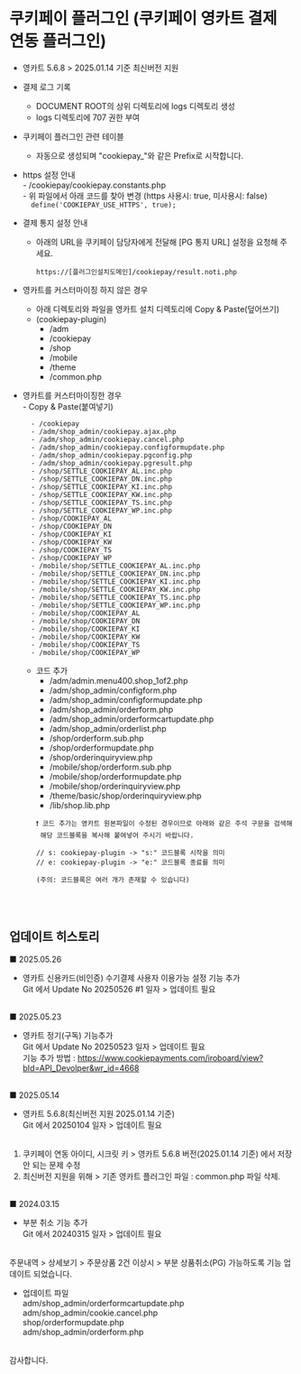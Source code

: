 # 쿠키페이 플러그인 (쿠키페이 영카트 결제 연동 플러그인)

- 영카트 5.6.8 > 2025.01.14 기준 최신버전 지원

- 결제 로그 기록  
    - DOCUMENT ROOT의 상위 디렉토리에 logs 디렉토리 생성  
    - logs 디렉토리에 707 권한 부여  

- 쿠키페이 플러그인 관련 테이블  
    - 자동으로 생성되며 "cookiepay_"와 같은 Prefix로 시작합니다.  

- https 설정 안내  
      - /cookiepay/cookiepay.constants.php  
      - 위 파일에서 아래 코드를 찾아 변경 (https 사용시: true, 미사용시: false)  
      ```  
      define('COOKIEPAY_USE_HTTPS', true);
      ```  
  
- 결제 통지 설정 안내 
    - 아래의 URL을 쿠키페이 담당자에게 전달해 [PG 통지 URL] 설정을 요청해 주세요.    
      ```  
      https://[플러그인설치도메인]/cookiepay/result.noti.php  
      ```  

- 영카트를 커스터마이징 하지 않은 경우  
    - 아래 디렉토리와 파일을 영카트 설치 디렉토리에 Copy & Paste(덮어쓰기) 
    - (cookiepay-plugin)  
        - /adm  
        - /cookiepay  
        - /shop  
        - /mobile  
        - /theme  
        - /common.php  

- 영카트를 커스터마이징한 경우  
        - Copy & Paste(붙여넣기)

        - /cookiepay 
        - /adm/shop_admin/cookiepay.ajax.php
        - /adm/shop_admin/cookiepay.cancel.php 
        - /adm/shop_admin/cookiepay.configformupdate.php
        - /adm/shop_admin/cookiepay.pgconfig.php
        - /adm/shop_admin/cookiepay.pgresult.php
        - /shop/SETTLE_COOKIEPAY_AL.inc.php
        - /shop/SETTLE_COOKIEPAY_DN.inc.php
        - /shop/SETTLE_COOKIEPAY_KI.inc.php
        - /shop/SETTLE_COOKIEPAY_KW.inc.php
        - /shop/SETTLE_COOKIEPAY_TS.inc.php
        - /shop/SETTLE_COOKIEPAY_WP.inc.php
        - /shop/COOKIEPAY_AL
        - /shop/COOKIEPAY_DN
        - /shop/COOKIEPAY_KI
        - /shop/COOKIEPAY_KW
        - /shop/COOKIEPAY_TS
        - /shop/COOKIEPAY_WP
        - /mobile/shop/SETTLE_COOKIEPAY_AL.inc.php
        - /mobile/shop/SETTLE_COOKIEPAY_DN.inc.php
        - /mobile/shop/SETTLE_COOKIEPAY_KI.inc.php
        - /mobile/shop/SETTLE_COOKIEPAY_KW.inc.php
        - /mobile/shop/SETTLE_COOKIEPAY_TS.inc.php
        - /mobile/shop/SETTLE_COOKIEPAY_WP.inc.php
        - /mobile/shop/COOKIEPAY_AL
        - /mobile/shop/COOKIEPAY_DN
        - /mobile/shop/COOKIEPAY_KI
        - /mobile/shop/COOKIEPAY_KW
        - /mobile/shop/COOKIEPAY_TS
        - /mobile/shop/COOKIEPAY_WP
            
    - 코드 추가  
        - /adm/admin.menu400.shop_1of2.php
        - /adm/shop_admin/configform.php
        - /adm/shop_admin/configformupdate.php
        - /adm/shop_admin/orderform.php
        - /adm/shop_admin/orderformcartupdate.php
        - /adm/shop_admin/orderlist.php
        - /shop/orderform.sub.php
        - /shop/orderformupdate.php
        - /shop/orderinquiryview.php
        - /mobile/shop/orderform.sub.php
        - /mobile/shop/orderformupdate.php
        - /mobile/shop/orderinquiryview.php
        - /theme/basic/shop/orderinquiryview.php
        - /lib/shop.lib.php
        ```  
        ❗ 코드 추가는 영카트 원본파일이 수정된 경우이므로 아래와 같은 주석 구문을 검색해  
         해당 코드블록을 복사해 붙여넣어 주시기 바랍니다.

        // s: cookiepay-plugin -> "s:" 코드블록 시작을 의미
        // e: cookiepay-plugin -> "e:" 코드블록 종료를 의미

        (주의: 코드블록은 여러 개가 존재할 수 있습니다)
        ```  


<br><br>
## 업데이트 히스토리

■ 2025.05.26<br>
- 영카트 신용카드(비인증) 수기결제 사용자 이용가능 설정 기능 추가<br>
Git 에서 Update No 20250526 #1 일자 > 업데이트 필요<br><br>

■ 2025.05.23<br>
- 영카트 정기(구독) 기능추가<br>
Git 에서 Update No 20250523 일자 > 업데이트 필요<br>
기능 추가 방법 : https://www.cookiepayments.com/iroboard/view?bId=API_Devolper&wr_id=4668<br><br>

■ 2025.05.14<br>
 - 영카트 5.6.8(최신버전 지원 2025.01.14 기준)<br>
Git 에서 20250104 일자 > 업데이트 필요<br><br>

1. 쿠키페이 연동 아이디, 시크릿 키 > 영카트 5.6.8 버전(2025.01.14 기준) 에서 저장 안 되는 문제 수정<br>
2. 최신버전 지원을 위해 > 기존 영카트 플러그인 파일 : common.php 파일 삭제.<br><br>

■ 2024.03.15<br>
- 부분 취소 기능 추가<br>
Git 에서 20240315 일자 > 업데이트 필요<br><br>

주문내역 > 상세보기 > 주문상품 2건 이상시 > 부분 상품취소(PG) 가능하도록 기능 업데이트 되었습니다.<br>
- 업데이트 파일<br>
adm/shop_admin/orderformcartupdate.php<br>
adm/shop_admin/cookie.cancel.php<br>
shop/orderformupdate.php<br>
adm/shop_admin/orderform.php<br><br>

감사합니다.<br>

